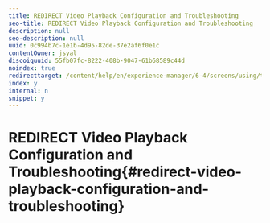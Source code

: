 ```yaml
---
title: REDIRECT Video Playback Configuration and Troubleshooting
seo-title: REDIRECT Video Playback Configuration and Troubleshooting
description: null
seo-description: null
uuid: 0c994b7c-1e1b-4d95-82de-37e2af6f0e1c
contentOwner: jsyal
discoiquuid: 55fb07fc-8222-408b-9047-61b68589c44d
noindex: true
redirecttarget: /content/help/en/experience-manager/6-4/screens/using/troubleshoot-videos
index: y
internal: n
snippet: y
---
```


# REDIRECT Video Playback Configuration and Troubleshooting{#redirect-video-playback-configuration-and-troubleshooting}

